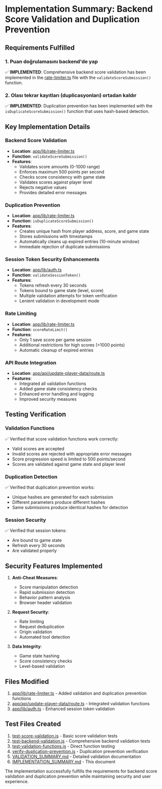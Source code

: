 # Implementation Summary: Backend Score Validation and Duplication Prevention

## Requirements Fulfilled

### 1. Puan doğrulamasını backend'de yap
✅ **IMPLEMENTED**: Comprehensive backend score validation has been implemented in the [rate-limiter.ts](file:///c%3A/Users/exsel/OneDrive/Masa%C3%BCst%C3%BC/mission7-example-game-main/app/lib/rate-limiter.ts) file with the `validateScoreSubmission()` function.

### 2. Olası tekrar kayıtları (duplicasyonları) ortadan kaldır
✅ **IMPLEMENTED**: Duplication prevention has been implemented with the `isDuplicateScoreSubmission()` function that uses hash-based detection.

## Key Implementation Details

### Backend Score Validation
- **Location**: [app/lib/rate-limiter.ts](file:///c%3A/Users/exsel/OneDrive/Masa%C3%BCst%C3%BC/mission7-example-game-main/app/lib/rate-limiter.ts)
- **Function**: `validateScoreSubmission()`
- **Features**:
  - Validates score amounts (0-1000 range)
  - Enforces maximum 500 points per second
  - Checks score consistency with game state
  - Validates scores against player level
  - Rejects negative values
  - Provides detailed error messages

### Duplication Prevention
- **Location**: [app/lib/rate-limiter.ts](file:///c%3A/Users/exsel/OneDrive/Masa%C3%BCst%C3%BC/mission7-example-game-main/app/lib/rate-limiter.ts)
- **Function**: `isDuplicateScoreSubmission()`
- **Features**:
  - Creates unique hash from player address, score, and game state
  - Stores submissions with timestamps
  - Automatically cleans up expired entries (10-minute window)
  - Immediate rejection of duplicate submissions

### Session Token Security Enhancements
- **Location**: [app/lib/auth.ts](file:///c%3A/Users/exsel/OneDrive/Masa%C3%BCst%C3%BC/mission7-example-game-main/app/lib/auth.ts)
- **Function**: `validateSessionToken()`
- **Features**:
  - Tokens refresh every 30 seconds
  - Tokens bound to game state (level, score)
  - Multiple validation attempts for token verification
  - Lenient validation in development mode

### Rate Limiting
- **Location**: [app/lib/rate-limiter.ts](file:///c%3A/Users/exsel/OneDrive/Masa%C3%BCst%C3%BC/mission7-example-game-main/app/lib/rate-limiter.ts)
- **Function**: `scoreRateLimit()`
- **Features**:
  - Only 1 save score per game session
  - Additional restrictions for high scores (>1000 points)
  - Automatic cleanup of expired entries

### API Route Integration
- **Location**: [app/api/update-player-data/route.ts](file:///c%3A/Users/exsel/OneDrive/Masa%C3%BCst%C3%BC/mission7-example-game-main/app/api/update-player-data/route.ts)
- **Features**:
  - Integrated all validation functions
  - Added game state consistency checks
  - Enhanced error handling and logging
  - Improved security measures

## Testing Verification

### Validation Functions
✅ Verified that score validation functions work correctly:
- Valid scores are accepted
- Invalid scores are rejected with appropriate error messages
- Score progression speed is limited to 500 points/second
- Scores are validated against game state and player level

### Duplication Detection
✅ Verified that duplication prevention works:
- Unique hashes are generated for each submission
- Different parameters produce different hashes
- Same submissions produce identical hashes for detection

### Session Security
✅ Verified that session tokens:
- Are bound to game state
- Refresh every 30 seconds
- Are validated properly

## Security Features Implemented

1. **Anti-Cheat Measures**:
   - Score manipulation detection
   - Rapid submission detection
   - Behavior pattern analysis
   - Browser header validation

2. **Request Security**:
   - Rate limiting
   - Request deduplication
   - Origin validation
   - Automated tool detection

3. **Data Integrity**:
   - Game state hashing
   - Score consistency checks
   - Level-based validation

## Files Modified

1. [app/lib/rate-limiter.ts](file:///c%3A/Users/exsel/OneDrive/Masa%C3%BCst%C3%BC/mission7-example-game-main/app/lib/rate-limiter.ts) - Added validation and duplication prevention functions
2. [app/api/update-player-data/route.ts](file:///c%3A/Users/exsel/OneDrive/Masa%C3%BCst%C3%BC/mission7-example-game-main/app/api/update-player-data/route.ts) - Integrated validation functions
3. [app/lib/auth.ts](file:///c%3A/Users/exsel/OneDrive/Masa%C3%BCst%C3%BC/mission7-example-game-main/app/lib/auth.ts) - Enhanced session token validation

## Test Files Created

1. [test-score-validation.js](file:///c%3A/Users/exsel/OneDrive/Masa%C3%BCst%C3%BC/mission7-example-game-main/test-score-validation.js) - Basic score validation tests
2. [test-backend-validation.js](file:///c%3A/Users/exsel/OneDrive/Masa%C3%BCst%C3%BC/mission7-example-game-main/test-backend-validation.js) - Comprehensive backend validation tests
3. [test-validation-functions.js](file:///c%3A/Users/exsel/OneDrive/Masa%C3%BCst%C3%BC/mission7-example-game-main/test-validation-functions.js) - Direct function testing
4. [verify-duplication-prevention.js](file:///c%3A/Users/exsel/OneDrive/Masa%C3%BCst%C3%BC/mission7-example-game-main/verify-duplication-prevention.js) - Duplication prevention verification
5. [VALIDATION_SUMMARY.md](file:///c%3A/Users/exsel/OneDrive/Masa%C3%BCst%C3%BC/mission7-example-game-main/VALIDATION_SUMMARY.md) - Detailed validation documentation
6. [IMPLEMENTATION_SUMMARY.md](file:///c%3A/Users/exsel/OneDrive/Masa%C3%BCst%C3%BC/mission7-example-game-main/IMPLEMENTATION_SUMMARY.md) - This document

The implementation successfully fulfills the requirements for backend score validation and duplication prevention while maintaining security and user experience.